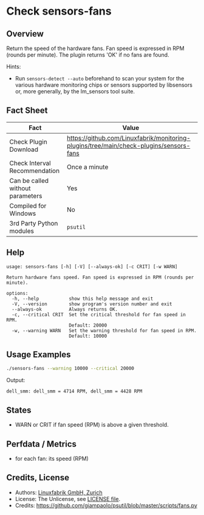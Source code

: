 # Check sensors-fans

## Overview

Return the speed of the hardware fans. Fan speed is expressed in RPM (rounds per minute). The plugin returns 'OK' if no fans are found.

Hints:

* Run `sensors-detect --auto` beforehand to scan your system for the various hardware monitoring chips or sensors supported by libsensors or, more generally, by the lm_sensors tool suite.


## Fact Sheet

| Fact | Value |
|----|----|
| Check Plugin Download                 | <https://github.com/Linuxfabrik/monitoring-plugins/tree/main/check-plugins/sensors-fans> |
| Check Interval Recommendation         | Once a minute |
| Can be called without parameters      | Yes |
| Compiled for Windows                  | No |
| 3rd Party Python modules              | `psutil` |


## Help

```text
usage: sensors-fans [-h] [-V] [--always-ok] [-c CRIT] [-w WARN]

Return hardware fans speed. Fan speed is expressed in RPM (rounds per minute).

options:
  -h, --help           show this help message and exit
  -V, --version        show program's version number and exit
  --always-ok          Always returns OK.
  -c, --critical CRIT  Set the critical threshold for fan speed in RPM.
                       Default: 20000
  -w, --warning WARN   Set the warning threshold for fan speed in RPM.
                       Default: 10000
```


## Usage Examples

```bash
./sensors-fans --warning 10000 --critical 20000
```

Output:

```text
dell_smm: dell_smm = 4714 RPM, dell_smm = 4428 RPM
```


## States

* WARN or CRIT if fan speed (RPM) is above a given threshold.


## Perfdata / Metrics

* for each fan: its speed (RPM)


## Credits, License

* Authors: [Linuxfabrik GmbH, Zurich](https://www.linuxfabrik.ch)
* License: The Unlicense, see [LICENSE file](https://unlicense.org/).
* Credits: <https://github.com/giampaolo/psutil/blob/master/scripts/fans.py>
